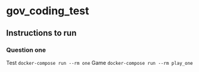 # gov_coding_test

## Instructions to run
### Question one
Test
`docker-compose run --rm one`
Game
`docker-compose run --rm play_one`